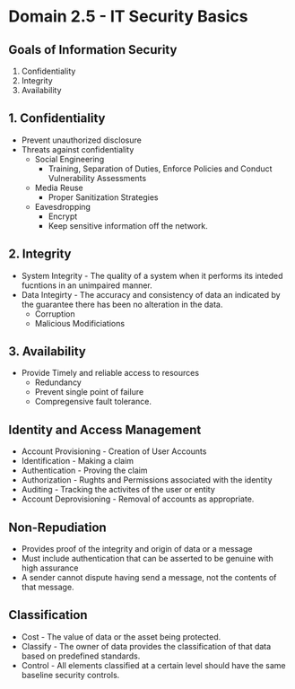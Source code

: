 # Domain 2.5 - IT Security Basics

## Goals of Information Security

1. Confidentiality
2. Integrity
3. Availability 

## 1. Confidentiality
- Prevent unauthorized disclosure
- Threats against confidentiality
	- Social Engineering 
		- Training, Separation of Duties, Enforce Policies and Conduct Vulnerability Assessments
	- Media Reuse
		- Proper Sanitization Strategies
	- Eavesdropping
		- Encrypt 
		- Keep sensitive information off the network.  

## 2. Integrity
-	System Integrity - The quality of a system when it performs its inteded fucntions in an unimpaired manner. 
-	Data Integirty - The accuracy and consistency of data an indicated by the guarantee there has been no alteration in the data.
	-	Corruption
	-	Malicious Modificiations

## 3. Availability
- Provide Timely and reliable access to resources
	- Redundancy
	- Prevent single point of failure
	- Compregensive fault tolerance.


## Identity and Access Management
- Account Provisioning - Creation of User Accounts
- Identification - Making a claim
- Authentication - Proving the claim
- Authorization - Rughts and Permissions associated with the identity
- Auditing - Tracking the activites of the user or entity
- Account Deprovisioning - Removal of accounts as appropriate.


## Non-Repudiation
- Provides proof of the integrity and origin of data or a message
- Must include authentication that can be asserted to be genuine with high assurance
- A sender cannot dispute having send a message, not the contents of that message. 

## Classification
- Cost - The value of data or the asset being protected. 
- Classify - The owner of data provides the classification of that data based on predefined standards.
- Control - All elements classified at a certain level should have the same baseline security controls. 